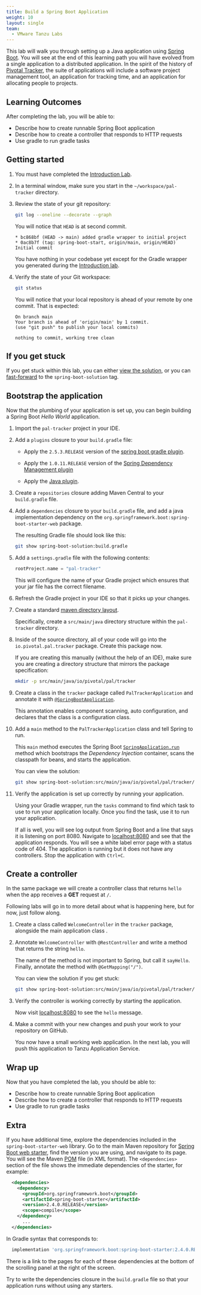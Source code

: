 ```yaml
---
title: Build a Spring Boot Application
weight: 10
layout: single
team:
  - VMware Tanzu Labs
---
```


This lab will walk you through setting up a Java application using
[Spring Boot](https://projects.spring.io/spring-boot/).
You will see at the end of this learning path you will have evolved
from a single application to a distributed application.
In the spirit of the history of [Pivotal Tracker](https://www.pivotaltracker.com/),
the suite of applications will include a software project management
tool, an application for tracking time, and an application for
allocating people to projects.

## Learning Outcomes

After completing the lab, you will be able to:

- Describe how to create runnable Spring Boot application
- Describe how to create a controller that responds to HTTP requests
- Use gradle to run gradle tasks

## Getting started

1.  You must have completed the
    [Introduction Lab](../intro/).

1.  In a terminal window,
    make sure you start in the `~/workspace/pal-tracker` directory.

1.  Review the state of your git repository:

    ```bash
    git log --oneline --decorate --graph
    ```

    You will notice that `HEAD` is at second commit.

    ```no-highlight
    * bc868bf (HEAD -> main) added gradle wrapper to initial project
    * 0ac8b7f (tag: spring-boot-start, origin/main, origin/HEAD) Initial commit
    ```

    You have nothing in your codebase yet except for the Gradle wrapper
    you generated during the
    [Introduction lab](./intro/).

1.  Verify the state of your Git workspace:

    ```bash
    git status
    ```

    You will notice that your local repository is ahead of your
    remote by one commit.
    That is expected:

    ```no-highlight
    On branch main
    Your branch is ahead of 'origin/main' by 1 commit.
    (use "git push" to publish your local commits)

    nothing to commit, working tree clean
    ```

## If you get stuck

If you get stuck within this lab,
you can either
[view the solution](../intro/#view-a-solution),
or you can
[fast-forward](../intro/#fast-forward) to the `spring-boot-solution` tag.

## Bootstrap the application

Now that the plumbing of your application is set up,
you can begin building a Spring Boot _Hello World_ application.

1.  Import the `pal-tracker` project in your IDE.

1.  Add a `plugins` closure to your `build.gradle` file:

    -   Apply the `2.5.3.RELEASE` version of the
        [spring boot gradle plugin](https://docs.spring.io/spring-boot/docs/current/reference/html/build-tool-plugins-gradle-plugin.html).

    -   Apply the `1.0.11.RELEASE` version of the
        [Spring Dependency Management plugin](https://plugins.gradle.org/plugin/io.spring.dependency-management)

    -   Apply the
        [Java plugin](https://docs.gradle.org/current/userguide/java_plugin.html).

1.  Create a `repositories` closure adding Maven Central to your
    `build.gradle` file.

1.  Add a `dependencies` closure to your `build.gradle` file,
    and add a java implementation dependency on the
    `org.springframework.boot:spring-boot-starter-web` package.

    The resulting Gradle file should look like this:

    ```bash
    git show spring-boot-solution:build.gradle
    ```

1.  Add a `settings.gradle` file with the following contents:

    ```groovy
    rootProject.name = "pal-tracker"
    ```

    This will configure the name of your Gradle project which ensures
    that your jar file has the correct filename.

1.  Refresh the Gradle project in your IDE so that it picks up
    your changes.

1.  Create a standard
    [maven directory layout](https://maven.apache.org/guides/introduction/introduction-to-the-standard-directory-layout.html).

    Specifically, create a `src/main/java` directory structure within
    the `pal-tracker` directory.

1.  Inside of the source directory, all of your code will go into
    the `io.pivotal.pal.tracker` package.
    Create this package now.

    If you are creating this manually
    (without the help of an IDE),
    make sure you are creating a directory structure that mirrors
    the package specification:

    ```bash
    mkdir -p src/main/java/io/pivotal/pal/tracker
    ```

1.  Create a class in the `tracker` package called
    `PalTrackerApplication` and annotate it with
    [`@SpringBootApplication`](https://docs.spring.io/autorepo/docs/spring-boot/current/api/org/springframework/boot/autoconfigure/SpringBootApplication.html).

    This annotation enables component scanning, auto configuration, and
    declares that the class is a configuration class.

1.  Add a `main` method to the `PalTrackerApplication` class and
    tell Spring to run.

    This `main` method executes the Spring Boot
    [`SpringApplication.run`](https://docs.spring.io/spring-boot/docs/current/api/org/springframework/boot/SpringApplication.html)
    method which bootstraps the _Dependency Injection_ container, scans
    the classpath for beans, and starts the application.

    You can view the solution:

    ```bash
    git show spring-boot-solution:src/main/java/io/pivotal/pal/tracker/PalTrackerApplication.java
    ```

1.  Verify the application is set up correctly by running your
    application.

    Using your Gradle wrapper, run the `tasks` command to find which
    task to use to run your application locally.
    Once you find the task, use it to run your application.

    If all is well, you will see log output from Spring Boot and a
    line that says it is listening on port 8080.
    Navigate to [localhost:8080](http://localhost:8080) and see that the
    application responds.
    You will see a white label error page with a status code of 404.
    The application is running but it does not have any controllers.
    Stop the application with `Ctrl+C`.

## Create a controller

In the same package we will create a controller class that returns
`hello` when the app receives a __GET__ request at `/`.

Following labs will go in to more detail about what is happening here,
but for now, just follow along.

1.  Create a class called `WelcomeController` in the `tracker` package,
    alongside the main application class .

1.  Annotate `WelcomeController` with `@RestController` and write a
    method that returns the string `hello`.

    The name of the method is not important to Spring, but call it
    `sayHello`.
    Finally, annotate the method with `@GetMapping("/")`.

    You can view the solution if you get stuck:

    ```bash
    git show spring-boot-solution:src/main/java/io/pivotal/pal/tracker/WelcomeController.java
    ```

1.  Verify the controller is working correctly by starting the
    application.

    Now visit [localhost:8080](http://localhost:8080) to see the `hello`
    message.

1.  Make a commit with your new changes and push your work to your
    repository on GitHub.

    You now have a small working web application.
    In the next lab,
    you will push this application to Tanzu Application Service.

## Wrap up

Now that you have completed the lab, you should be able to:

- Describe how to create runnable Spring Boot application
- Describe how to create a controller that responds to HTTP requests
- Use gradle to run gradle tasks

## Extra

If you have additional time, explore the dependencies included in the
`spring-boot-starter-web` library.
Go to the main Maven repository for [Spring Boot web starter](https://search.maven.org/artifact/org.springframework.boot/spring-boot-starter-web),
find the version you are using, and navigate to its page.
You will see the Maven [POM](https://maven.apache.org/guides/introduction/introduction-to-the-pom.html)
file (in XML format).
The `<dependencies>` section of the file shows the immediate dependencies
of the starter, for example:

```xml
  <dependencies>
    <dependency>
      <groupId>org.springframework.boot</groupId>
      <artifactId>spring-boot-starter</artifactId>
      <version>2.4.0.RELEASE</version>
      <scope>compile</scope>
    </dependency>
      ...
  </dependencies>
```

In Gradle syntax that corresponds to:
```groovy
  implementation 'org.springframework.boot:spring-boot-starter:2.4.0.RELEASE'
```

There is a link to the pages for each of these dependencies at the bottom of the
scrolling panel at the right of the screen.

Try to write the dependencies closure in the `build.gradle` file so that
your application runs without using any starters.
